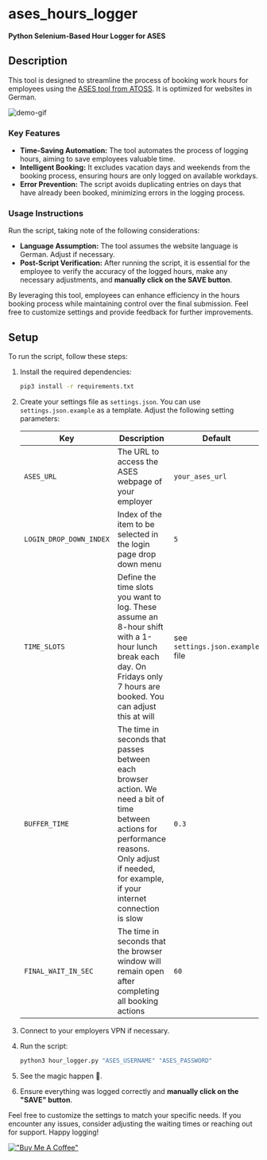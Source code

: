 # ases_hours_logger

**Python Selenium-Based Hour Logger for ASES**

## Description

This tool is designed to streamline the process of booking work hours for employees using the [ASES tool from ATOSS](https://www.atoss.com/en). It is optimized for websites in German.

![demo-gif](assets/demo.gif)

### Key Features

- **Time-Saving Automation:** The tool automates the process of logging hours, aiming to save employees valuable time.
- **Intelligent Booking:** It excludes vacation days and weekends from the booking process, ensuring hours are only logged on available workdays.
- **Error Prevention:** The script avoids duplicating entries on days that have already been booked, minimizing errors in the logging process.

### Usage Instructions

Run the script, taking note of the following considerations:
   - **Language Assumption:** The tool assumes the website language is German. Adjust if necessary.
   - **Post-Script Verification:** After running the script, it is essential for the employee to verify the accuracy of the logged hours, make any necessary adjustments, and **manually click on the SAVE button**.

By leveraging this tool, employees can enhance efficiency in the hours booking process while maintaining control over the final submission. Feel free to customize settings and provide feedback for further improvements.

## Setup

To run the script, follow these steps:

1. Install the required dependencies:

    ```bash
    pip3 install -r requirements.txt
    ```

2. Create your settings file as `settings.json`. You can use `settings.json.example` as a template. Adjust the following setting parameters:

    | Key  | Description | Default |
    |------|-------------|---------|
    | `ASES_URL` | The URL to access the ASES webpage of your employer | `your_ases_url` |
    | `LOGIN_DROP_DOWN_INDEX` | Index of the item to be selected in the login page drop down menu | `5` |
    | `TIME_SLOTS` | Define the time slots you want to log. These assume an 8-hour shift with a 1-hour lunch break each day. On Fridays only 7 hours are booked. You can adjust this at will | see `settings.json.example` file |
    | `BUFFER_TIME` | The time in seconds that passes between each browser action. We need a bit of time between actions for performance reasons. Only adjust if needed, for example, if your internet connection is slow | `0.3` |
    | `FINAL_WAIT_IN_SEC` | The time in seconds that the browser window will remain open after completing all booking actions | `60` |

3. Connect to your employers VPN if necessary.

4. Run the script:

    ```bash
    python3 hour_logger.py "ASES_USERNAME" "ASES_PASSWORD"
    ```

5. See the magic happen 🧙.

6. Ensure everything was logged correctly and **manually click on the "SAVE" button**.

Feel free to customize the settings to match your specific needs. If you encounter any issues, consider adjusting the waiting times or reaching out for support. Happy logging!

[!["Buy Me A Coffee"](https://www.buymeacoffee.com/assets/img/custom_images/orange_img.png)](https://www.buymeacoffee.com/jdmbg)
